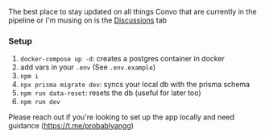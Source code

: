The best place to stay updated on all things Convo that are currently in the pipeline or I'm musing on is the [Discussions](https://github.com/kernel-community/convo-app/discussions) tab

### Setup 

1. `docker-compose up -d`: creates a postgres container in docker
2. add vars in your `.env` (See `.env.example`)
3. `npm i`
4. `npx prisma migrate dev`: syncs your local db with the prisma schema
5. `npm run data-reset`: resets the db (useful for later too)
6. `npm run dev`

Please reach out if you're looking to set up the app locally and need guidance (https://t.me/probablyangg)
